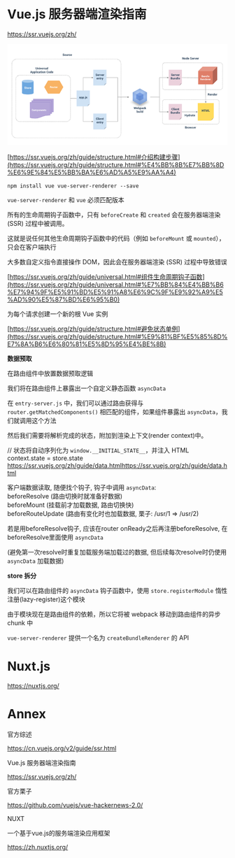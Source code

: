  

 

# Vue.js 服务器端渲染指南

<https://ssr.vuejs.org/zh/>

![clip_image002](assets/clip_image002.png)

[https://ssr.vuejs.org/zh/guide/structure.html#介绍构建步骤](https://ssr.vuejs.org/zh/guide/structure.html#%E4%BB%8B%E7%BB%8D%E6%9E%84%E5%BB%BA%E6%AD%A5%E9%AA%A4)



```
npm install vue vue-server-renderer --save
```
`vue-server-renderer` 和 `vue` 必须匹配版本

 

所有的生命周期钩子函数中，只有 `beforeCreate` 和 `created` 会在服务器端渲染 (SSR) 过程中被调用。

这就是说任何其他生命周期钩子函数中的代码（例如 `beforeMount` 或 `mounted`），只会在客户端执行

大多数自定义指令直接操作 DOM，因此会在服务器端渲染 (SSR) 过程中导致错误

[https://ssr.vuejs.org/zh/guide/universal.html#组件生命周期钩子函数](https://ssr.vuejs.org/zh/guide/universal.html#%E7%BB%84%E4%BB%B6%E7%94%9F%E5%91%BD%E5%91%A8%E6%9C%9F%E9%92%A9%E5%AD%90%E5%87%BD%E6%95%B0)

 

 

为每个请求创建一个新的根 Vue 实例

[https://ssr.vuejs.org/zh/guide/structure.html#避免状态单例](https://ssr.vuejs.org/zh/guide/structure.html#%E9%81%BF%E5%85%8D%E7%8A%B6%E6%80%81%E5%8D%95%E4%BE%8B)

 

 

**数据预取**

在路由组件中放置数据预取逻辑

我们将在路由组件上暴露出一个自定义静态函数 `asyncData`

在 `entry-server.js` 中，我们可以通过路由获得与 `router.getMatchedComponents()` 相匹配的组件，如果组件暴露出 `asyncData`，我们就调用这个方法

然后我们需要将解析完成的状态，附加到渲染上下文(render context)中。

// 状态将自动序列化为 `window.__INITIAL_STATE__`，并注入 HTML  
context.state = store.state  
<https://ssr.vuejs.org/zh/guide/data.htmlhttps://ssr.vuejs.org/zh/guide/data.html>  

 

客户端数据读取, 随便找个钩子, 钩子中调用 `asyncData`:  
beforeResolve         (路由切换时就准备好数据)  
beforeMount          (挂载前才加载数据, 路由切换快)  
beforeRouteUpdate     (路由有变化时也加载数据, 栗子: /usr/1 => /usr/2)  

 

 

若是用beforeResolve钩子, 应该在router onReady之后再注册beforeResolve, 在beforeResolve里面使用 `asyncData`

(避免第一次resolve时重复加载服务端加载过的数据, 但后续每次resolve时仍使用 `asyncData` 加载数据)

 

 

**store 拆分**

我们可以在路由组件的 `asyncData` 钩子函数中，使用 `store.registerModule` 惰性注册(lazy-register)这个模块

由于模块现在是路由组件的依赖，所以它将被 webpack 移动到路由组件的异步 chunk 中

 

 

 

`vue-server-renderer` 提供一个名为 `createBundleRenderer` 的 API

 

 

# Nuxt.js

<https://nuxtjs.org/>  

 

 

 

# Annex

 

官方综述

<https://cn.vuejs.org/v2/guide/ssr.html>  

 

 

Vue.js 服务器端渲染指南

<https://ssr.vuejs.org/zh/>  

 

官方栗子

<https://github.com/vuejs/vue-hackernews-2.0/>  

 

 

 

NUXT

一个基于vue.js的服务端渲染应用框架

<https://zh.nuxtjs.org/>  

 

 

 

 

 